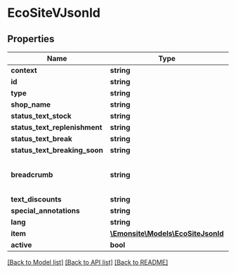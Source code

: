 # EcoSiteVJsonld

## Properties
Name | Type | Description | Notes
------------ | ------------- | ------------- | -------------
**context** | **string** |  | [optional] 
**id** | **string** |  | [optional] 
**type** | **string** |  | [optional] 
**shop_name** | **string** |  | [optional] 
**status_text_stock** | **string** |  | [optional] 
**status_text_replenishment** | **string** |  | [optional] 
**status_text_break** | **string** |  | [optional] 
**status_text_breaking_soon** | **string** |  | [optional] 
**breadcrumb** | **string** | pas utilisé apparemment TODO remove | [optional] 
**text_discounts** | **string** |  | [optional] 
**special_annotations** | **string** |  | [optional] 
**lang** | **string** |  | [optional] 
**item** | [**\Emonsite\Models\EcoSiteJsonld**](EcoSiteJsonld.md) |  | [optional] 
**active** | **bool** |  | [optional] 

[[Back to Model list]](../../README.md#documentation-for-models) [[Back to API list]](../../README.md#documentation-for-api-endpoints) [[Back to README]](../../README.md)

